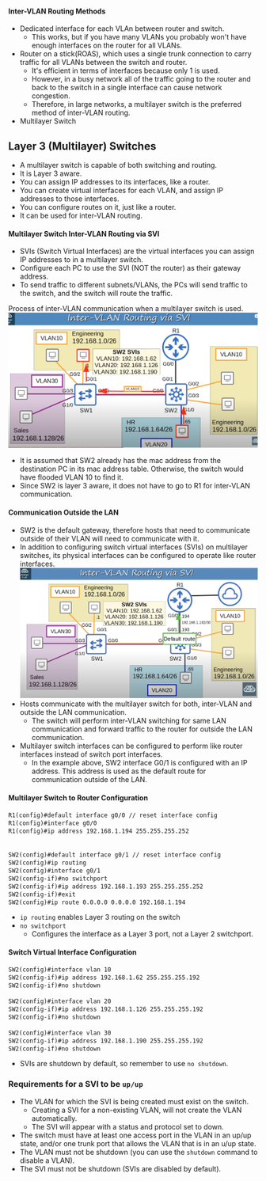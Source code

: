#### Inter-VLAN Routing Methods
* Dedicated interface for each VLAn between router and switch.
	* This works, but if you have many VLANs you probably won't have enough interfaces on the router for all VLANs.
* Router on a stick(ROAS), which uses a single trunk connection to carry traffic for all VLANs between the switch and router.
	* It's efficient in terms of interfaces because only 1 is used.
	* However, in a busy network all of the traffic going to the router and back to the switch in a single interface can cause network congestion.
	* Therefore, in large networks, a multilayer switch is the preferred method of inter-VLAN routing.
* Multilayer Switch 

## Layer 3 (Multilayer) Switches
* A multilayer switch is capable of both switching and routing.
* It is Layer 3 aware.
* You can assign IP addresses to its interfaces, like a router.
* You can create virtual interfaces for each VLAN, and assign IP addresses to those interfaces.
* You can configure routes on it, just like a router.
* It can be used for inter-VLAN routing.

#### Multilayer Switch Inter-VLAN Routing via SVI
* SVIs (Switch Virtual Interfaces) are the virtual interfaces you can assign IP addresses to in a multilayer switch.
* Configure each PC to use the SVI (NOT the router) as their gateway address.
* To send traffic to different subnets/VLANs, the PCs will send traffic to the switch, and the switch will route the traffic.

Process of inter-VLAN communication when a multilayer switch is used.
![multilayer switch inter vlan routing](./img/multilayer-switch-inter-vlan-routing.png)
* It is assumed that SW2 already has the mac address from the destination PC in its mac address table. Otherwise, the switch would have flooded VLAN 10 to find it.
* Since SW2 is layer 3 aware, it does not have to go to R1 for inter-VLAN communication.

#### Communication Outside the LAN
* SW2 is the default gateway, therefore hosts that need to communicate outside of their VLAN will need to communicate with it.
* In addition to configuring switch virtual interfaces (SVIs) on multilayer switches, its physical interfaces can be configured to operate like router interfaces.
![Multilayer switch communication outside of LAN](./img/multilayer-switch-connect-to-internet.png)
* Hosts communicate with the multilayer switch for both, inter-VLAN and outside the LAN communication.
	* The switch will perform inter-VLAN switching for same LAN communication and forward traffic to the router for outside the LAN communication.
* Multilayer switch interfaces can be configured to perform like router interfaces instead of switch port interfaces.
	* In the example above, SW2 interface G0/1 is configured with an IP address. This address is used as the default route for communication outside of the LAN.

#### Multilayer Switch to Router Configuration
```
R1(config)#default interface g0/0 // reset interface config
R1(config)#interface g0/0
R1(config)#ip address 192.168.1.194 255.255.255.252


SW2(config)#default interface g0/1 // reset interface config
SW2(config)#ip routing
SW2(config)#interface g0/1
SW2(config-if)#no switchport
SW2(config-if)#ip address 192.168.1.193 255.255.255.252
SW2(config-if)#exit
SW2(config)#ip route 0.0.0.0 0.0.0.0 192.168.1.194

```
* `ip routing` enables Layer 3 routing on the switch
* `no switchport`
	* Configures the interface as a Layer 3 port, not a Layer 2 switchport.

#### Switch Virtual Interface Configuration
```
SW2(config)#interface vlan 10
SW2(config-if)#ip address 192.168.1.62 255.255.255.192
SW2(config-if)#no shutdown

SW2(config)#interface vlan 20
SW2(config-if)#ip address 192.168.1.126 255.255.255.192
SW2(config-if)#no shutdown

SW2(config)#interface vlan 30
SW2(config-if)#ip address 192.168.1.190 255.255.255.192
SW2(config-if)#no shutdown
```
* SVIs are shutdown by default, so remember to use `no shutdown`.

### Requirements for a SVI to be `up/up`
* The VLAN for which the SVI is being created must exist on the switch.
	* Creating a SVI for a non-existing VLAN, will not create the VLAN automatically.
	* The SVI will appear with a status and protocol set to down.
* The switch must have at least one access port in the VLAN in an up/up state, and/or one trunk port that allows the VLAN that is in an u/up state.
* The VLAN must not be shutdown (you can use the `shutdown` command to disable a VLAN).
* The SVI must not be shutdown (SVIs are disabled by default).